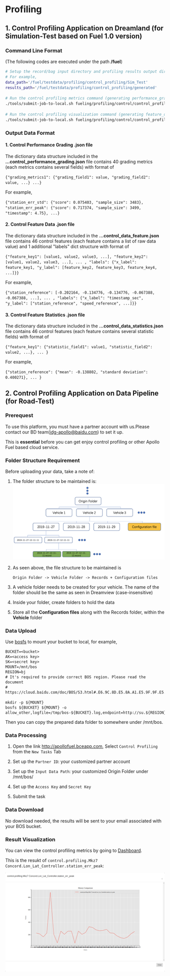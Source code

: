# Profiling

## 1. Control Profiling Application on Dreamland (for Simulation-Test based on Fuel 1.0 version)

### Command Line Format
(The following codes are executed under the path **/fuel**)

```bash
# Setup the record/bag input directory and profiling results output directory.
# For example,
data_path='/fuel/testdata/profiling/control_profiling/Sim_Test'
results_path='/fuel/testdata/profiling/control_profiling/generated'

# Run the control profiling metrics command (generating performance_grading.json file)
./tools/submit-job-to-local.sh fueling/profiling/control/control_profiling_metrics.py -ctl_metrics_input_path_local $data_path -ctl_metrics_output_path_local $results_path

# Run the control profiling visualization command (generating feature_data.json file)
./tools/submit-job-to-local.sh fueling/profiling/control/control_profiling_visualization.py -ctl_visual_input_path_local $results_path -ctl_visual_output_path_local $results_path --ctl_visual_simulation_only_test
```

### Output Data Format

#### 1. Control Performance Grading .json file

The dictionary data structure included in the **...control_performance_grading.json** file contains 40 grading metrics (each metrics contains several fields) with format of

`{"grading_metrics1": {"grading_field1": value, "grading_field2": value, ...} ...}`

For example,

`{"station_err_std": {"score": 0.075403, "sample_size": 3483}, "station_err_peak": {"score": 0.717374, "sample_size": 3499, "timestamp": 4.75}, ...}`

#### 2. Control Feature Data .json file

The dictionary data structure included in the **...control_data_feature.json** file contains 46 control features (each feature contains a list of raw data value) and 1 additional "labels" dict structure with format of

`{"feature_key1": [value1, value2, value3, ...], "feature_key2": [value1, value2, value3, ...], ... , "labels": {"x_label": feature_key1, "y_label": [feature_key2, feature_key3, feature_key4, ...]}}`

For example,

`{"station_reference": [-0.202164, -0.134776, -0.134776, -0.067388, -0.067388, ...], ... ,
"labels": {"x_label": "timestamp_sec", "y_label": ["station_reference", "speed_reference", ...]}}`

#### 3. Control Feature Statistics .json file

The dictionary data structure included in the **...control_data_statistics.json** file contains 46 control features (each feature contains several statistic fields) with format of

`{"feature_key1": {"statistic_field1": value1, "statistic_field2": value2, ...}, ... }`

For example,

`{"station_reference": {"mean": -0.138802, "standard deviation": 0.400271}, ... }`



## 2. Control Profiling Application on Data Pipeline (for Road-Test)

### Prerequest

To use this platform, you must have a partner account with us.Please contact our BD team(idg-apollo@baidu.com) to set it up.

This is **essential** before you can get enjoy control profiling or other Apollo Fuel based cloud service.

### Folder Structure Requirement

Before uploading your data, take a note of:
1. The folder structure to be maintained is:
   ![](images/folder_struct.png)

2. As seen above, the file structure to be maintained is
   ```
   Origin Folder -> Vehicle Folder -> Records + Configuration files
   ```
3. A vehicle folder needs to be created for your vehicle. The name of the folder
   should be the same as seen in Dreamview (case-insensitive)
4. Inside your folder, create folders to hold the data
5. Store all the **Configuration files** along with the Records folder, within
   the **Vehicle** folder

### Data Upload

Use [bosfs](https://cloud.baidu.com/doc/BOS/BOSCLI/8.5CBOS.20FS.html) to mount
your bucket to local, for example,

```
BUCKET=<bucket>
AK=<access key>
SK=<secret key>
MOUNT=/mnt/bos
REGION=bj
# It's required to provide correct BOS region. Please read the document
# https://cloud.baidu.com/doc/BOS/S3.html#.E6.9C.8D.E5.8A.A1.E5.9F.9F.E5.90.8D

mkdir -p ${MOUNT}
bosfs ${BUCKET} ${MOUNT} -o allow_other,logfile=/tmp/bos-${BUCKET}.log,endpoint=http://su.${REGION}.bcebos.com,ak=${AK},sk=${SK}
```

Then you can copy the prepared data folder to somewhere under /mnt/bos.

### Data Processing

1. Open the link http://apollofuel.bceapp.com, Select `Control Profiling` from the `New Tasks` Tab

2. Set up the `Partner ID`: your customized partner account

3. Set up the `Input Data Path`: your customized Origin Folder under /mnt/bos/

4. Set up the `Access Key` and `Secret Key`

5. Submit the task

### Data Download

No download needed, the results will be sent to your email associated with your BOS bucket.

### Result Visualization
You can view the control profiling metrics by going to [Dashboard](http://usa-data.baidu.com:8001/api/v1/namespaces/default/services/http:warehouse-service:8000/proxy/metrics).


This is the resukt of `control.profiling.Mkz7 Concord.Lon_Lat_Controller.station_err_peak`:

![](images/control_profiling_result.png)
